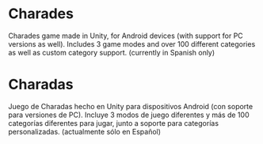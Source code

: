 # Charades

Charades game made in Unity, for Android devices (with support for PC versions as well).
Includes 3 game modes and over 100 different categories as well as custom category support.
(currently in Spanish only)

# Charadas

Juego de Charadas hecho en Unity para dispositivos Android (con soporte para versiones de PC).
Incluye 3 modos de juego diferentes y más de 100 categorías diferentes para jugar, junto a soporte para categorías personalizadas.
(actualmente sólo en Español)
